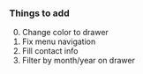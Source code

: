 ### Things to add

0. Change color to drawer
1. Fix menu navigation
2. Fill contact info
3. Filter by month/year on drawer